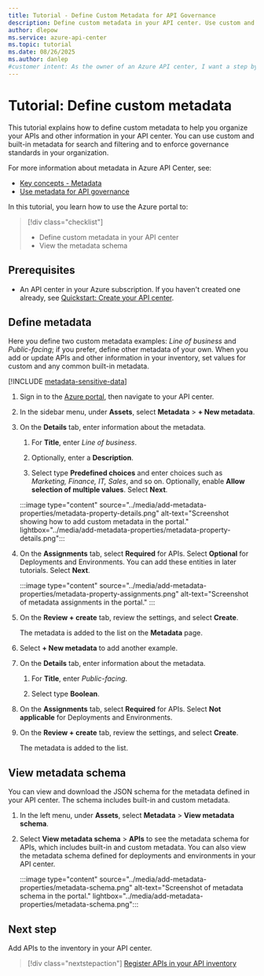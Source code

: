 ```yaml
---
title: Tutorial - Define Custom Metadata for API Governance
description: Define custom metadata in your API center. Use custom and built-in metadata to organize and govern your APIs.
author: dlepow
ms.service: azure-api-center
ms.topic: tutorial
ms.date: 08/26/2025
ms.author: danlep 
#customer intent: As the owner of an Azure API center, I want a step by step introduction to configure custom metadata properties to govern my APIs.
---
```


# Tutorial: Define custom metadata

This tutorial explains how to define custom metadata to help you organize your APIs and other information in your API center. You can use custom and built-in metadata for search and filtering and to enforce governance standards in your organization. 

For more information about metadata in Azure API Center, see:

* [Key concepts - Metadata](../key-concepts.md#metadata)
* [Use metadata for API governance](../metadata.md)

In this tutorial, you learn how to use the Azure portal to:
> [!div class="checklist"]
> * Define custom metadata in your API center
> * View the metadata schema

## Prerequisites

* An API center in your Azure subscription. If you haven't created one already, see [Quickstart: Create your API center](../set-up-api-center.md).

## Define metadata

Here you define two custom metadata examples: *Line of business* and *Public-facing*; if you prefer, define other metadata of your own. When you add or update APIs and other information in your inventory, set values for custom and any common built-in metadata.

[!INCLUDE [metadata-sensitive-data](../includes/metadata-sensitive-data.md)]

1. Sign in to the [Azure portal](https://portal.azure.com), then navigate to your API center.

1. In the sidebar menu, under **Assets**, select **Metadata** > **+ New metadata**. 

1. On the **Details** tab, enter information about the metadata. 

    1. For **Title**, enter *Line of business*. 

    1. Optionally, enter a **Description**.

    1. Select type **Predefined choices** and enter choices such as *Marketing, Finance, IT, Sales*, and so on. Optionally, enable **Allow selection of multiple values**. Select **Next**.

    :::image type="content" source="../media/add-metadata-properties/metadata-property-details.png" alt-text="Screenshot showing how to add custom metadata in the portal." lightbox="../media/add-metadata-properties/metadata-property-details.png":::

1. On the **Assignments** tab, select **Required** for APIs. Select **Optional** for Deployments and Environments. You can add these entities in later tutorials. Select **Next**.

    :::image type="content" source="../media/add-metadata-properties/metadata-property-assignments.png" alt-text="Screenshot of metadata assignments in the portal." :::

1. On the **Review + create** tab, review the settings, and select **Create**. 
 
    The metadata is added to the list on the **Metadata** page. 

1. Select **+ New metadata** to add another example.

1. On the **Details** tab, enter information about the metadata. 

    1. For **Title**, enter *Public-facing*. 

    1. Select type **Boolean**. 

1. On the **Assignments** tab, select **Required** for APIs. Select **Not applicable** for Deployments and Environments. 

1. On the **Review + create** tab, review the settings, and select **Create**. 

    The metadata is added to the list.

## View metadata schema

You can view and download the JSON schema for the metadata defined in your API center. The schema includes built-in and custom metadata.

1. In the left menu, under **Assets**, select **Metadata** > **View metadata schema**. 

1. Select **View metadata schema** > **APIs** to see the metadata schema for APIs, which includes built-in and custom metadata. You can also view the metadata schema defined for deployments and environments in your API center.

    :::image type="content" source="../media/add-metadata-properties/metadata-schema.png" alt-text="Screenshot of metadata schema in the portal." lightbox="../media/add-metadata-properties/metadata-schema.png":::

## Next step

Add APIs to the inventory in your API center. 

> [!div class="nextstepaction"]
> [Register APIs in your API inventory](.././tutorials/register-apis.md)
